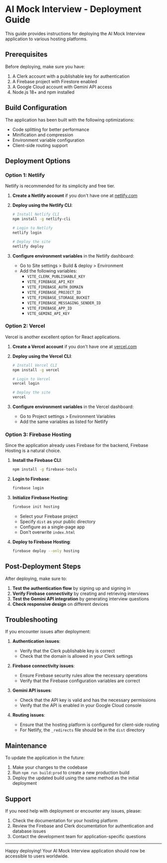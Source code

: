 # AI Mock Interview - Deployment Guide

This guide provides instructions for deploying the AI Mock Interview application to various hosting platforms.

## Prerequisites

Before deploying, make sure you have:

1. A Clerk account with a publishable key for authentication
2. A Firebase project with Firestore enabled
3. A Google Cloud account with Gemini API access
4. Node.js 18+ and npm installed

## Build Configuration

The application has been built with the following optimizations:

- Code splitting for better performance
- Minification and compression
- Environment variable configuration
- Client-side routing support

## Deployment Options

### Option 1: Netlify

Netlify is recommended for its simplicity and free tier.

1. **Create a Netlify account** if you don't have one at [netlify.com](https://www.netlify.com/)

2. **Deploy using the Netlify CLI**:
   ```bash
   # Install Netlify CLI
   npm install -g netlify-cli
   
   # Login to Netlify
   netlify login
   
   # Deploy the site
   netlify deploy
   ```

3. **Configure environment variables** in the Netlify dashboard:
   - Go to Site settings > Build & deploy > Environment
   - Add the following variables:
     - `VITE_CLERK_PUBLISHABLE_KEY`
     - `VITE_FIREBASE_API_KEY`
     - `VITE_FIREBASE_AUTH_DOMAIN`
     - `VITE_FIREBASE_PROJECT_ID`
     - `VITE_FIREBASE_STORAGE_BUCKET`
     - `VITE_FIREBASE_MESSAGING_SENDER_ID`
     - `VITE_FIREBASE_APP_ID`
     - `VITE_GEMINI_API_KEY`

### Option 2: Vercel

Vercel is another excellent option for React applications.

1. **Create a Vercel account** if you don't have one at [vercel.com](https://vercel.com/)

2. **Deploy using the Vercel CLI**:
   ```bash
   # Install Vercel CLI
   npm install -g vercel
   
   # Login to Vercel
   vercel login
   
   # Deploy the site
   vercel
   ```

3. **Configure environment variables** in the Vercel dashboard:
   - Go to Project settings > Environment Variables
   - Add the same variables as listed for Netlify

### Option 3: Firebase Hosting

Since the application already uses Firebase for the backend, Firebase Hosting is a natural choice.

1. **Install the Firebase CLI**:
   ```bash
   npm install -g firebase-tools
   ```

2. **Login to Firebase**:
   ```bash
   firebase login
   ```

3. **Initialize Firebase Hosting**:
   ```bash
   firebase init hosting
   ```
   - Select your Firebase project
   - Specify `dist` as your public directory
   - Configure as a single-page app
   - Don't overwrite `index.html`

4. **Deploy to Firebase Hosting**:
   ```bash
   firebase deploy --only hosting
   ```

## Post-Deployment Steps

After deploying, make sure to:

1. **Test the authentication flow** by signing up and signing in
2. **Verify Firebase connectivity** by creating and retrieving interviews
3. **Test the Gemini API integration** by generating interview questions
4. **Check responsive design** on different devices

## Troubleshooting

If you encounter issues after deployment:

1. **Authentication issues**:
   - Verify that the Clerk publishable key is correct
   - Check that the domain is allowed in your Clerk settings

2. **Firebase connectivity issues**:
   - Ensure Firebase security rules allow the necessary operations
   - Verify that the Firebase configuration variables are correct

3. **Gemini API issues**:
   - Check that the API key is valid and has the necessary permissions
   - Verify that the API is enabled in your Google Cloud console

4. **Routing issues**:
   - Ensure that the hosting platform is configured for client-side routing
   - For Netlify, the `_redirects` file should be in the `dist` directory

## Maintenance

To update the application in the future:

1. Make your changes to the codebase
2. Run `npm run build:prod` to create a new production build
3. Deploy the updated build using the same method as the initial deployment

## Support

If you need help with deployment or encounter any issues, please:

1. Check the documentation for your hosting platform
2. Review the Firebase and Clerk documentation for authentication and database issues
3. Contact the development team for application-specific questions

---

Happy deploying! Your AI Mock Interview application should now be accessible to users worldwide.
